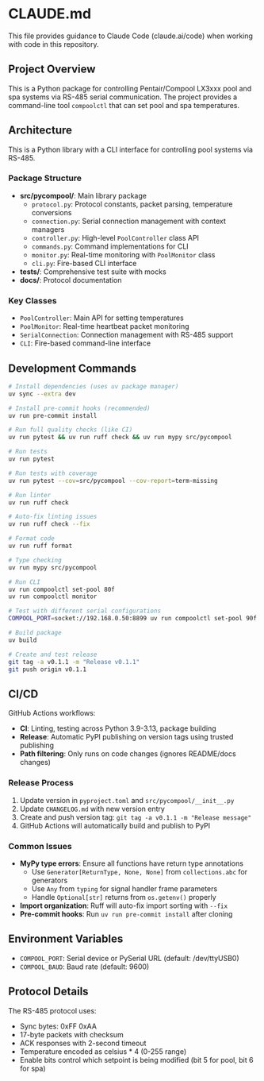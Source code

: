 # CLAUDE.md

This file provides guidance to Claude Code (claude.ai/code) when working with code in this repository.

## Project Overview

This is a Python package for controlling Pentair/Compool LX3xxx pool and spa systems via RS-485 serial communication. The project provides a command-line tool `compoolctl` that can set pool and spa temperatures.

## Architecture

This is a Python library with a CLI interface for controlling pool systems via RS-485.

### Package Structure

- **src/pycompool/**: Main library package
  - `protocol.py`: Protocol constants, packet parsing, temperature conversions
  - `connection.py`: Serial connection management with context managers
  - `controller.py`: High-level `PoolController` class API
  - `commands.py`: Command implementations for CLI
  - `monitor.py`: Real-time monitoring with `PoolMonitor` class
  - `cli.py`: Fire-based CLI interface
- **tests/**: Comprehensive test suite with mocks
- **docs/**: Protocol documentation

### Key Classes

- `PoolController`: Main API for setting temperatures
- `PoolMonitor`: Real-time heartbeat packet monitoring
- `SerialConnection`: Connection management with RS-485 support
- `CLI`: Fire-based command-line interface

## Development Commands

```bash
# Install dependencies (uses uv package manager)
uv sync --extra dev

# Install pre-commit hooks (recommended)
uv run pre-commit install

# Run full quality checks (like CI)
uv run pytest && uv run ruff check && uv run mypy src/pycompool

# Run tests
uv run pytest

# Run tests with coverage
uv run pytest --cov=src/pycompool --cov-report=term-missing

# Run linter
uv run ruff check

# Auto-fix linting issues  
uv run ruff check --fix

# Format code
uv run ruff format

# Type checking
uv run mypy src/pycompool

# Run CLI
uv run compoolctl set-pool 80f
uv run compoolctl monitor

# Test with different serial configurations
COMPOOL_PORT=socket://192.168.0.50:8899 uv run compoolctl set-pool 90f

# Build package
uv build

# Create and test release
git tag -a v0.1.1 -m "Release v0.1.1"
git push origin v0.1.1
```

## CI/CD

GitHub Actions workflows:
- **CI**: Linting, testing across Python 3.9-3.13, package building
- **Release**: Automatic PyPI publishing on version tags using trusted publishing
- **Path filtering**: Only runs on code changes (ignores README/docs changes)

### Release Process

1. Update version in `pyproject.toml` and `src/pycompool/__init__.py`
2. Update `CHANGELOG.md` with new version entry
3. Create and push version tag: `git tag -a v0.1.1 -m "Release message"`
4. GitHub Actions will automatically build and publish to PyPI

### Common Issues

- **MyPy type errors**: Ensure all functions have return type annotations
  - Use `Generator[ReturnType, None, None]` from `collections.abc` for generators
  - Use `Any` from `typing` for signal handler frame parameters
  - Handle `Optional[str]` returns from `os.getenv()` properly
- **Import organization**: Ruff will auto-fix import sorting with `--fix`
- **Pre-commit hooks**: Run `uv run pre-commit install` after cloning

## Environment Variables

- `COMPOOL_PORT`: Serial device or PySerial URL (default: /dev/ttyUSB0)
- `COMPOOL_BAUD`: Baud rate (default: 9600)

## Protocol Details

The RS-485 protocol uses:
- Sync bytes: 0xFF 0xAA
- 17-byte packets with checksum
- ACK responses with 2-second timeout
- Temperature encoded as celsius * 4 (0-255 range)
- Enable bits control which setpoint is being modified (bit 5 for pool, bit 6 for spa)